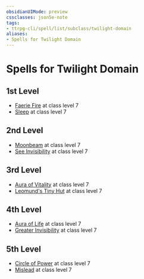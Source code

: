 ```yaml
---
obsidianUIMode: preview
cssclasses: json5e-note
tags:
- ttrpg-cli/spell/list/subclass/twilight-domain
aliases:
- Spells for Twilight Domain
---
```

# Spells for Twilight Domain

## 1st Level

- [Faerie Fire](/3-Mechanics/CLI/Compendium/spells/faerie-fire.md "PHB") at class level 7
- [Sleep](/3-Mechanics/CLI/Compendium/spells/sleep.md "PHB") at class level 7

## 2nd Level

- [Moonbeam](/3-Mechanics/CLI/Compendium/spells/moonbeam.md "PHB") at class level 7
- [See Invisibility](/3-Mechanics/CLI/Compendium/spells/see-invisibility.md "PHB") at class level 7

## 3rd Level

- [Aura of Vitality](/3-Mechanics/CLI/Compendium/spells/aura-of-vitality.md "PHB") at class level 7
- [Leomund's Tiny Hut](/3-Mechanics/CLI/Compendium/spells/leomunds-tiny-hut.md "PHB") at class level 7

## 4th Level

- [Aura of Life](/3-Mechanics/CLI/Compendium/spells/aura-of-life.md "PHB") at class level 7
- [Greater Invisibility](/3-Mechanics/CLI/Compendium/spells/greater-invisibility.md "PHB") at class level 7

## 5th Level

- [Circle of Power](/3-Mechanics/CLI/Compendium/spells/circle-of-power.md "PHB") at class level 7
- [Mislead](/3-Mechanics/CLI/Compendium/spells/mislead.md "PHB") at class level 7
